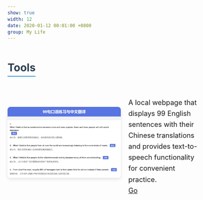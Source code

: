 ```yaml
---
show: true
width: 12
date: 2020-01-12 00:01:00 +0800
group: My Life
---
```


<style>
  /* 分类整体区域 */
  .category-section {
    margin-bottom: 40px;
  }
  .category-title {
    font-size: 2em;
    font-weight: bold;
    margin-bottom: 15px;
    color: #2c3e50;
    border-bottom: 2px solid #3498db;
    display: inline-block;
    padding-bottom: 5px;
  }

  /* 单个条目容器：左右分布，垂直居中 */
  .item-container {
    display: flex;
    align-items: center; /* 关键属性：使图片与文字垂直居中 */
    margin-top: 20px;
    gap: 20px; /* 图片与文字的间隔 */
  }
  /* 图片样式 */
  .item-container img {
    max-width: 300px; 
    height: auto;
    border-radius: 8px;
    box-shadow: 0 4px 8px rgba(0,0,0,0.1);
  }

  /* 文字区域 */
  .item-text {
    flex: 1;
  }
  /* 文字介绍样式 */
  .item-description {
    font-size: 1.3em; /* 加大字体 */
    line-height: 1.6em; 
    margin-bottom: 0; 
  }
  .item-description a {
    text-decoration: underline;
  }
</style>

<!--Tools -->
<div class="category-section">
  <h2 class="category-title">Tools</h2>
  <div class="item-container">
    <div>
      <img src="/assets/tools/99s.png" alt="IELTS-99 sentences" loading="lazy" />
    </div>
    <div class="item-text">
      <p class="item-description">
        A local webpage that displays 99 English sentences with their Chinese translations 
        and provides text-to-speech functionality for convenient practice. 
        <br>
        <a href="/assets/tools/99s.html" target="_blank">Go</a>
      </p>
    </div>
  </div>
</div>

